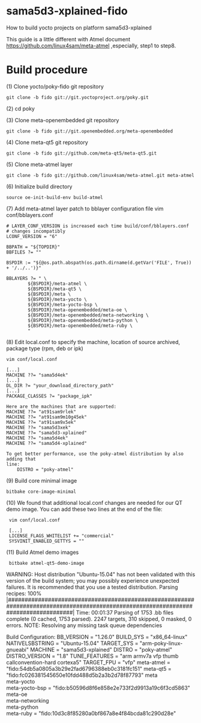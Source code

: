 # sama5d3-xplained-fido
How to build yocto projects on platform sama5d3-xplained

This guide is a little different with Atmel document  https://github.com/linux4sam/meta-atmel
,especially, step1 to step8.

Build procedure
=========================================

(1) Clone yocto/poky-fido git repository

    git clone -b fido git://git.yoctoproject.org/poky.git 

(2) cd poky

(3) Clone meta-openembedded git repository

    git clone -b fido git://git.openembedded.org/meta-openembedded

(4) Clone meta-qt5 git repository

    git clone -b fido git://github.com/meta-qt5/meta-qt5.git

(5) Clone meta-atmel layer

    git clone -b fido git://github.com/linux4sam/meta-atmel.git meta-atmel

(6) Initialize build directory

    source oe-init-build-env build-atmel

(7) Add meta-atmel layer patch to bblayer configuration file
    vim conf/bblayers.conf

    # LAYER_CONF_VERSION is increased each time build/conf/bblayers.conf
    # changes incompatibly
    LCONF_VERSION = "6"

    BBPATH = "${TOPDIR}"
    BBFILES ?= ""

    BSPDIR := "${@os.path.abspath(os.path.dirname(d.getVar('FILE', True)) + '/../..')}"

    BBLAYERS ?= " \
            ${BSPDIR}/meta-atmel \
            ${BSPDIR}/meta-qt5 \
            ${BSPDIR}/meta \
            ${BSPDIR}/meta-yocto \
            ${BSPDIR}/meta-yocto-bsp \
            ${BSPDIR}/meta-openembedded/meta-oe \
            ${BSPDIR}/meta-openembedded/meta-networking \
            ${BSPDIR}/meta-openembedded/meta-python \
            ${BSPDIR}/meta-openembedded/meta-ruby \
            "
(8) Edit local.conf to specify the machine, location of source archived, package type (rpm, deb or ipk)

    vim conf/local.conf
   
    [...]
    MACHINE ??= "sama5d4ek"
    [...]
    DL_DIR ?= "your_download_directory_path"
    [...]
    PACKAGE_CLASSES ?= "package_ipk"

    Here are the machines that are supported:
    MACHINE ??= "at91sam9rlek"
    MACHINE ??= "at91sam9m10g45ek"
    MACHINE ??= "at91sam9x5ek"
    MACHINE ??= "sama5d3xek"
    MACHINE ??= "sama5d3-xplained"
    MACHINE ??= "sama5d4ek"
    MACHINE ??= "sama5d4-xplained"

    To get better performance, use the poky-atmel distribution by also adding that
    line:
        DISTRO = "poky-atmel"

(9) Build core minimal image

    bitbake core-image-minimal

(10) We found that additional local.conf changes are needed for our QT demo
     image. You can add these two lines at the end of the file:
     
     vim conf/local.conf
     
     [...]
     LICENSE_FLAGS_WHITELIST += "commercial"
     SYSVINIT_ENABLED_GETTYS = ""

(11) Build Atmel demo images
     
     bitbake atmel-qt5-demo-image

WARNING: Host distribution "Ubuntu-15.04" has not been validated with this version of the build system; you may possibly experience unexpected failures. It is recommended that you use a tested distribution.
Parsing recipes: 100% |####################################################################################################################################| Time: 00:01:37
Parsing of 1753 .bb files complete (0 cached, 1753 parsed). 2247 targets, 310 skipped, 0 masked, 0 errors.
NOTE: Resolving any missing task queue dependencies


Build Configuration:
BB_VERSION        = "1.26.0"
BUILD_SYS         = "x86_64-linux"
NATIVELSBSTRING   = "Ubuntu-15.04"
TARGET_SYS        = "arm-poky-linux-gnueabi"
MACHINE           = "sama5d3-xplained"
DISTRO            = "poky-atmel"
DISTRO_VERSION    = "1.8"
TUNE_FEATURES     = "arm armv7a vfp thumb callconvention-hard cortexa5"
TARGET_FPU        = "vfp"
meta-atmel        = "fido:54db5a0805a3b29e2fad6796388eb0c3181fc151"
meta-qt5          = "fido:fc026381545650e10fdd488d5b2a3b2d78f87793"
meta              
meta-yocto        
meta-yocto-bsp    = "fido:b50596d8f6e858e2e733f2d9913a19c6f3cd5863"
meta-oe           
meta-networking   
meta-python       
meta-ruby         = "fido:10d3c8f85280a0bf867a8e4f84bcda81c290d28e"


     
